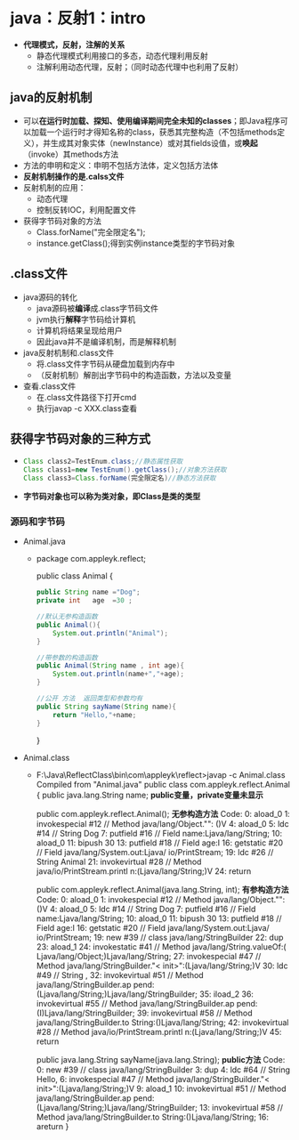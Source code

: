 # java：反射1：intro



* **代理模式，反射，注解的关系**
  - 静态代理模式利用接口的多态，动态代理利用反射
  - 注解利用动态代理，反射；（同时动态代理中也利用了反射）



## java的反射机制

* 可以**在运行时加载、探知、使用编译期间完全未知的classes**；即Java程序可以加载一个运行时才得知名称的class，获悉其完整构造（不包括methods定义），并生成其对象实体（newInstance）或对其fields设值，或**唤起**（invoke）其methods方法
* 方法的申明和定义：申明不包括方法体，定义包括方法体
* **反射机制操作的是.calss文件**
* 反射机制的应用：
  * 动态代理
  * 控制反转IOC，利用配置文件
* 获得字节码对象的方法
  * Class.forName("完全限定名");
  * instance.getClass();得到实例instance类型的字节码对象



## .class文件

* java源码的转化
  * java源码被**编译**成.class字节码文件
  * jvm执行**解释**字节码给计算机
  * 计算机将结果呈现给用户
  * 因此java并不是编译机制，而是解释机制
* java反射机制和.class文件
  * 将.class文件字节码从硬盘加载到内存中
  * （反射机制）解剖出字节码中的构造函数，方法以及变量
* 查看.class文件
  * 在.class文件路径下打开cmd
  * 执行javap -c XXX.class查看



## 获得字节码对象的三种方式

* ```java
  Class class2=TestEnum.class;//静态属性获取
  Class class1=new TestEnum().getClass();//对象方法获取
  Class class3=Class.forName(完全限定名)//静态方法获取
  ```

* **字节码对象也可以称为类对象，即Class是类的类型**



### 源码和字节码

* Animal.java

  * package com.appleyk.reflect;

    public class Animal {

    ```java
    public String name ="Dog";
    private int   age  =30 ;
    
    //默认无参构造函数
    public Animal(){
    	System.out.println("Animal");
    }
    
    //带参数的构造函数 
    public Animal(String name , int age){
    	System.out.println(name+","+age);
    }
    
    //公开 方法  返回类型和参数均有
    public String sayName(String name){
    	return "Hello,"+name;
    }
    ```

    }

* Animal.class

  * F:\Java\ReflectClass\bin\com\appleyk\reflect>javap -c Animal.class
    Compiled from "Animal.java"
    public class com.appleyk.reflect.Animal {
      public java.lang.String name;	**public变量，private变量未显示**

      public com.appleyk.reflect.Animal();	**无参构造方法**
        Code:
           0: aload_0
           1: invokespecial #12                 // Method java/lang/Object."<init>":
    ()V
           4: aload_0
           5: ldc           #14                 // String Dog
           7: putfield      #16                 // Field name:Ljava/lang/String;
          10: aload_0
          11: bipush        30
          13: putfield      #18                 // Field age:I
          16: getstatic     #20                 // Field java/lang/System.out:Ljava/
    io/PrintStream;
          19: ldc           #26                 // String Animal
          21: invokevirtual #28                 // Method java/io/PrintStream.printl
    n:(Ljava/lang/String;)V
          24: return

      public com.appleyk.reflect.Animal(java.lang.String, int);	**有参构造方法**
        Code:
           0: aload_0
           1: invokespecial #12                 // Method java/lang/Object."<init>":
    ()V
           4: aload_0
           5: ldc           #14                 // String Dog
           7: putfield      #16                 // Field name:Ljava/lang/String;
          10: aload_0
          11: bipush        30
          13: putfield      #18                 // Field age:I
          16: getstatic     #20                 // Field java/lang/System.out:Ljava/
    io/PrintStream;
          19: new           #39                 // class java/lang/StringBuilder
          22: dup
          23: aload_1
          24: invokestatic  #41                 // Method java/lang/String.valueOf:(
    Ljava/lang/Object;)Ljava/lang/String;
          27: invokespecial #47                 // Method java/lang/StringBuilder."<
    init>":(Ljava/lang/String;)V
          30: ldc           #49                 // String ,
          32: invokevirtual #51                 // Method java/lang/StringBuilder.ap
    pend:(Ljava/lang/String;)Ljava/lang/StringBuilder;
          35: iload_2
          36: invokevirtual #55                 // Method java/lang/StringBuilder.ap
    pend:(I)Ljava/lang/StringBuilder;
          39: invokevirtual #58                 // Method java/lang/StringBuilder.to
    String:()Ljava/lang/String;
          42: invokevirtual #28                 // Method java/io/PrintStream.printl
    n:(Ljava/lang/String;)V
          45: return

      public java.lang.String sayName(java.lang.String);	**public方法**
        Code:
           0: new           #39                 // class java/lang/StringBuilder
           3: dup
           4: ldc           #64                 // String Hello,
           6: invokespecial #47                 // Method java/lang/StringBuilder."<
    init>":(Ljava/lang/String;)V
           9: aload_1
          10: invokevirtual #51                 // Method java/lang/StringBuilder.ap
    pend:(Ljava/lang/String;)Ljava/lang/StringBuilder;
          13: invokevirtual #58                 // Method java/lang/StringBuilder.to
    String:()Ljava/lang/String;
          16: areturn
    }